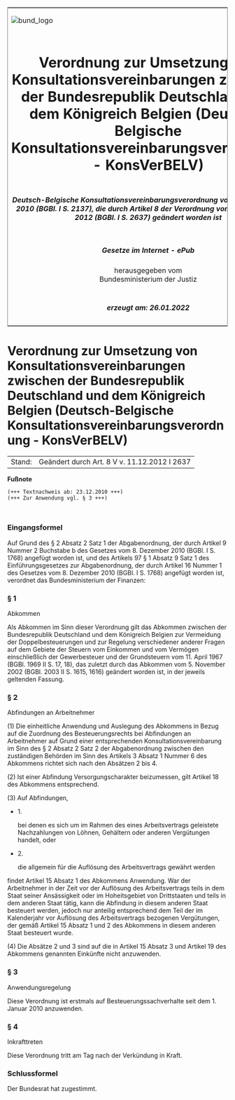 <span id="DECKBLATT.html"></span>

<table border="0" frame="border" width="100%">

<tr valign="top">

<td align="left">

![bund\_logo](BfJ_2021_Web_de_de.gif)

</td>

<td align="right">

 

</td>

</tr>

<tr align="center" valign="middle">

<td colspan="2">

# Verordnung zur Umsetzung von Konsultationsvereinbarungen zwischen der Bundesrepublik Deutschland und dem Königreich Belgien (Deutsch-Belgische Konsultationsvereinbarungsverordnung - KonsVerBELV)

</td>

</tr>

<tr align="center" valign="middle">

<td colspan="2">

##### Deutsch-Belgische Konsultationsvereinbarungsverordnung vom 20. Dezember 2010 (BGBl. I S. 2137), die durch Artikel 8 der Verordnung vom 11. Dezember 2012 (BGBl. I S. 2637) geändert worden ist

</td>

</tr>

<tr align="center" valign="middle">

<td colspan="2">

  
  

##### Gesetze im Internet - ePub  
  
herausgegeben vom  
Bundesministerium der Justiz

</td>

</tr>

<tr align="center" valign="bottom">

<td colspan="2">

  
  

##### erzeugt am: 26.01.2022

</td>

</tr>

</table>

<span id="BJNR213700010.html"></span>

# Verordnung zur Umsetzung von Konsultationsvereinbarungen zwischen der Bundesrepublik Deutschland und dem Königreich Belgien (Deutsch-Belgische Konsultationsvereinbarungsverordnung - KonsVerBELV)

<div>

<div class="jnhtml">

|        |                                              |
| ------ | -------------------------------------------- |
| Stand: | Geändert durch Art. 8 V v. 11.12.2012 I 2637 |

</div>

</div>

<div>

  
**Fußnote**

<div class="jnhtml">

<div>

<div class="jurAbsatz">

  

``` 
(+++ Textnachweis ab: 23.12.2010 +++)
(+++ Zur Anwendung vgl. § 3 +++)

 
```

</div>

</div>

</div>

</div>

<span id="BJNR213700010BJNE000100000.html"></span>

### Eingangsformel  

<div>

<div class="jnhtml">

<div>

<div class="jurAbsatz">

Auf Grund des § 2 Absatz 2 Satz 1 der Abgabenordnung, der durch Artikel
9 Nummer 2 Buchstabe b des Gesetzes vom 8. Dezember 2010 (BGBl. I S.
1768) angefügt worden ist, und des Artikels 97 § 1 Absatz 9 Satz 1 des
Einführungsgesetzes zur Abgabenordnung, der durch Artikel 16 Nummer 1
des Gesetzes vom 8. Dezember 2010 (BGBl. I S. 1768) angefügt worden ist,
verordnet das Bundesministerium der Finanzen:

</div>

</div>

</div>

</div>

<span id="BJNR213700010BJNE000200000.html"></span>

### § 1  
Abkommen

<div>

<div class="jnhtml">

<div>

<div class="jurAbsatz">

Als Abkommen im Sinn dieser Verordnung gilt das Abkommen zwischen der
Bundesrepublik Deutschland und dem Königreich Belgien zur Vermeidung der
Doppelbesteuerungen und zur Regelung verschiedener anderer Fragen auf
dem Gebiete der Steuern vom Einkommen und vom Vermögen einschließlich
der Gewerbesteuer und der Grundsteuern vom 11. April 1967 (BGBl. 1969 II
S. 17, 18), das zuletzt durch das Abkommen vom 5. November 2002 (BGBl.
2003 II S. 1615, 1616) geändert worden ist, in der jeweils geltenden
Fassung.

</div>

</div>

</div>

</div>

<span id="BJNR213700010BJNE000301140.html"></span>

### § 2  
Abfindungen an Arbeitnehmer

<div>

<div class="jnhtml">

<div>

<div class="jurAbsatz">

(1) Die einheitliche Anwendung und Auslegung des Abkommens in Bezug auf
die Zuordnung des Besteuerungsrechts bei Abfindungen an Arbeitnehmer auf
Grund einer entsprechenden Konsultationsvereinbarung im Sinn des § 2
Absatz 2 Satz 2 der Abgabenordnung zwischen den zuständigen Behörden im
Sinn des Artikels 3 Absatz 1 Nummer 6 des Abkommens richtet sich nach
den Absätzen 2 bis 4.

</div>

<div class="jurAbsatz">

(2) Ist einer Abfindung Versorgungscharakter beizumessen, gilt Artikel
18 des Abkommens entsprechend.

</div>

<div class="jurAbsatz">

(3) Auf Abfindungen,

  - 1\.
    
    <div style="">
    
    bei denen es sich um im Rahmen des eines Arbeitsvertrags geleistete
    Nachzahlungen von Löhnen, Gehältern oder anderen Vergütungen
    handelt, oder
    
    </div>

  - 2\.
    
    <div style="">
    
    die allgemein für die Auflösung des Arbeitsvertrags gewährt werden
    
    </div>

findet Artikel 15 Absatz 1 des Abkommens Anwendung. War der Arbeitnehmer
in der Zeit vor der Auflösung des Arbeitsvertrags teils in dem Staat
seiner Ansässigkeit oder im Hoheitsgebiet von Drittstaaten und teils in
dem anderen Staat tätig, kann die Abfindung in diesem anderen Staat
besteuert werden, jedoch nur anteilig entsprechend dem Teil der im
Kalenderjahr vor Auflösung des Arbeitsvertrags bezogenen Vergütungen,
der gemäß Artikel 15 Absatz 1 und 2 des Abkommens in diesem anderen
Staat besteuert wurde.

</div>

<div class="jurAbsatz">

(4) Die Absätze 2 und 3 sind auf die in Artikel 15 Absatz 3 und Artikel
19 des Abkommens genannten Einkünfte nicht anzuwenden.

</div>

</div>

</div>

</div>

<span id="BJNR213700010BJNE000400000.html"></span>

### § 3  
Anwendungsregelung

<div>

<div class="jnhtml">

<div>

<div class="jurAbsatz">

Diese Verordnung ist erstmals auf Besteuerungssachverhalte seit dem 1.
Januar 2010 anzuwenden.

</div>

</div>

</div>

</div>

<span id="BJNR213700010BJNE000500000.html"></span>

### § 4  
Inkrafttreten

<div>

<div class="jnhtml">

<div>

<div class="jurAbsatz">

Diese Verordnung tritt am Tag nach der Verkündung in Kraft.

</div>

</div>

</div>

</div>

<span id="BJNR213700010BJNE000600000.html"></span>

### Schlussformel  

<div>

<div class="jnhtml">

<div>

<div class="jurAbsatz">

Der Bundesrat hat zugestimmt.

</div>

</div>

</div>

</div>
